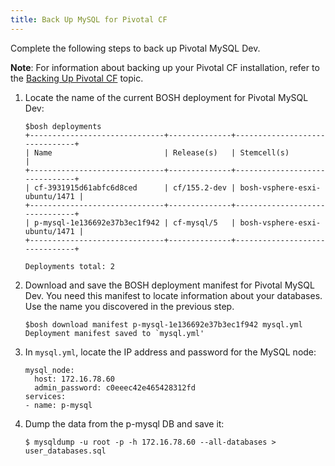 ```yaml
---
title: Back Up MySQL for Pivotal CF
---
```

Complete the following steps to back up Pivotal MySQL Dev.

**Note**: For information about backing up your Pivotal CF installation, refer to the [Backing Up Pivotal CF](http://docs.pivotal.io/pivotalcf/customizing/backup-settings.html) topic.

1. Locate the name of the current BOSH deployment for Pivotal MySQL Dev:

    ```
    $bosh deployments
    +------------------------------+--------------+-------------------------------+
    | Name                         | Release(s)   | Stemcell(s)                   |
    +------------------------------+--------------+-------------------------------+
    | cf-3931915d61abfc6d8ced      | cf/155.2-dev | bosh-vsphere-esxi-ubuntu/1471 |
    +------------------------------+--------------+-------------------------------+
    | p-mysql-1e136692e37b3ec1f942 | cf-mysql/5   | bosh-vsphere-esxi-ubuntu/1471 |
    +------------------------------+--------------+-------------------------------+

    Deployments total: 2
    ```

1. Download and save the BOSH deployment manifest for Pivotal MySQL Dev. You need this manifest to locate information about your databases. Use the name you discovered in the previous step.

    ```
    $bosh download manifest p-mysql-1e136692e37b3ec1f942 mysql.yml
    Deployment manifest saved to `mysql.yml'
    ```

1. In `mysql.yml`, locate the IP address and password for the MySQL node:

    ```
    mysql_node:
      host: 172.16.78.60
      admin_password: c0eeec42e465428312fd
    services:
    - name: p-mysql
    ```

1.  Dump the data from the p-mysql DB and save it:

    `$ mysqldump -u root -p -h 172.16.78.60 --all-databases > user_databases.sql`
